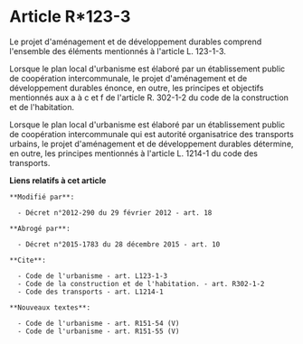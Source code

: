 # Article R*123-3

Le projet d'aménagement et de développement durables comprend l'ensemble des éléments mentionnés à l'article L. 123-1-3. 

Lorsque le plan local d'urbanisme est élaboré par un établissement public de coopération intercommunale, le projet
d'aménagement et de développement durables énonce, en outre, les principes et objectifs mentionnés aux a à c et f de
l'article R. 302-1-2 du code de la construction et de l'habitation. 

Lorsque le plan local d'urbanisme est élaboré par un établissement public de coopération intercommunale qui est autorité
organisatrice des transports urbains, le projet d'aménagement et de développement durables détermine, en outre, les principes
mentionnés à l'article L. 1214-1 du code des transports.

**Liens relatifs à cet article**

	**Modifié par**:

	  - Décret n°2012-290 du 29 février 2012 - art. 18

	**Abrogé par**:

	  - Décret n°2015-1783 du 28 décembre 2015 - art. 10

	**Cite**:

	  - Code de l'urbanisme - art. L123-1-3
	  - Code de la construction et de l'habitation. - art. R302-1-2
	  - Code des transports - art. L1214-1

	**Nouveaux textes**:

	  - Code de l'urbanisme - art. R151-54 (V)
	  - Code de l'urbanisme - art. R151-55 (V)
